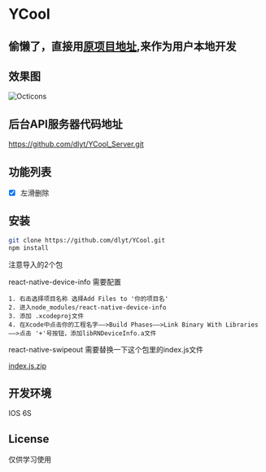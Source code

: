 # YCool

## 偷懒了，直接用[原项目地址](https://github.com/dlyt/YCool_Server),来作为用户本地开发

## 效果图

![Octicons](http://p1.bqimg.com/1949/1cc0df484d580e51.gif)


## 后台API服务器代码地址

https://github.com/dlyt/YCool_Server.git

## 功能列表
- [x] 左滑删除


## 安装
```bash
git clone https://github.com/dlyt/YCool.git
npm install
```
注意导入的2个包

  react-native-device-info 需要配置

    1. 右击选择项目名称 选择Add Files to '你的项目名'
    2. 进入node_modules/react-native-device-info
    3. 添加 .xcodeproj文件
    4. 在Xcode中点击你的工程名字——>Build Phases——>Link Binary With Libraries——>点击 '+'号按钮，添加libRNDeviceInfo.a文件

  react-native-swipeout 需要替换一下这个包里的index.js文件

  [index.js.zip](https://github.com/dancormier/react-native-swipeout/files/340703/index.js.zip)

## 开发环境

IOS  6S


## License

仅供学习使用
